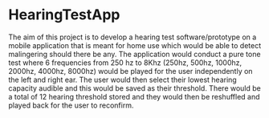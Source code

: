 # HearingTestApp
The aim of this project is to develop a hearing test software/prototype on a mobile application 
that is meant for home use which would be able to detect malingering should there be any. 
The application would conduct a pure tone test where 6 frequencies from 250 hz to 8Khz (250hz, 500hz, 1000hz, 2000hz, 4000hz, 8000hz) would be played for 
the user independently on the left and right ear. The user would then select their lowest hearing capacity audible and this would be saved as their threshold. 
There would be a total of 12 hearing threshold stored and they would then be reshuffled and played back for the user to reconfirm.
